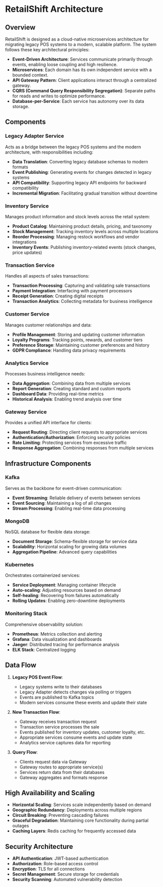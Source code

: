# RetailShift Architecture

## Overview

RetailShift is designed as a cloud-native microservices architecture for migrating legacy POS systems to a modern, scalable platform. The system follows these key architectural principles:

- **Event-Driven Architecture**: Services communicate primarily through events, enabling loose coupling and high resilience.
- **Microservices**: Each domain has its own independent service with a bounded context.
- **API Gateway Pattern**: Client applications interact through a centralized gateway.
- **CQRS (Command Query Responsibility Segregation)**: Separate paths for reads and writes to optimize performance.
- **Database-per-Service**: Each service has autonomy over its data storage.

## Components

### Legacy Adapter Service

Acts as a bridge between the legacy POS systems and the modern architecture, with responsibilities including:

- **Data Translation**: Converting legacy database schemas to modern formats
- **Event Publishing**: Generating events for changes detected in legacy systems
- **API Compatibility**: Supporting legacy API endpoints for backward compatibility
- **Incremental Migration**: Facilitating gradual transition without downtime

### Inventory Service

Manages product information and stock levels across the retail system:

- **Product Catalog**: Maintaining product details, pricing, and taxonomy
- **Stock Management**: Tracking inventory levels across multiple locations
- **Reorder Processing**: Managing restock workflows and vendor integrations
- **Inventory Events**: Publishing inventory-related events (stock changes, price updates)

### Transaction Service

Handles all aspects of sales transactions:

- **Transaction Processing**: Capturing and validating sale transactions
- **Payment Integration**: Interfacing with payment processors
- **Receipt Generation**: Creating digital receipts
- **Transaction Analytics**: Collecting metadata for business intelligence

### Customer Service

Manages customer relationships and data:

- **Profile Management**: Storing and updating customer information
- **Loyalty Programs**: Tracking points, rewards, and customer tiers
- **Preference Storage**: Maintaining customer preferences and history
- **GDPR Compliance**: Handling data privacy requirements

### Analytics Service

Processes business intelligence needs:

- **Data Aggregation**: Combining data from multiple services
- **Report Generation**: Creating standard and custom reports
- **Dashboard Data**: Providing real-time metrics
- **Historical Analysis**: Enabling trend analysis over time

### Gateway Service

Provides a unified API interface for clients:

- **Request Routing**: Directing client requests to appropriate services
- **Authentication/Authorization**: Enforcing security policies
- **Rate Limiting**: Protecting services from excessive traffic
- **Response Aggregation**: Combining responses from multiple services

## Infrastructure Components

### Kafka

Serves as the backbone for event-driven communication:

- **Event Streaming**: Reliable delivery of events between services
- **Event Sourcing**: Maintaining a log of all changes
- **Stream Processing**: Enabling real-time data processing

### MongoDB

NoSQL database for flexible data storage:

- **Document Storage**: Schema-flexible storage for service data
- **Scalability**: Horizontal scaling for growing data volumes
- **Aggregation Pipeline**: Advanced query capabilities

### Kubernetes

Orchestrates containerized services:

- **Service Deployment**: Managing container lifecycle
- **Auto-scaling**: Adjusting resources based on demand
- **Self-healing**: Recovering from failures automatically
- **Rolling Updates**: Enabling zero-downtime deployments

### Monitoring Stack

Comprehensive observability solution:

- **Prometheus**: Metrics collection and alerting
- **Grafana**: Data visualization and dashboards
- **Jaeger**: Distributed tracing for performance analysis
- **ELK Stack**: Centralized logging

## Data Flow

1. **Legacy POS Event Flow**:

   - Legacy systems write to their databases
   - Legacy Adapter detects changes via polling or triggers
   - Events are published to Kafka topics
   - Modern services consume these events and update their state

2. **New Transaction Flow**:

   - Gateway receives transaction request
   - Transaction service processes the sale
   - Events published for inventory updates, customer loyalty, etc.
   - Appropriate services consume events and update state
   - Analytics service captures data for reporting

3. **Query Flow**:
   - Clients request data via Gateway
   - Gateway routes to appropriate service(s)
   - Services return data from their databases
   - Gateway aggregates and formats response

## High Availability and Scaling

- **Horizontal Scaling**: Services scale independently based on demand
- **Geographic Redundancy**: Deployments across multiple regions
- **Circuit Breaking**: Preventing cascading failures
- **Graceful Degradation**: Maintaining core functionality during partial outages
- **Caching Layers**: Redis caching for frequently accessed data

## Security Architecture

- **API Authentication**: JWT-based authentication
- **Authorization**: Role-based access control
- **Encryption**: TLS for all connections
- **Secret Management**: Secure storage for credentials
- **Security Scanning**: Automated vulnerability detection
